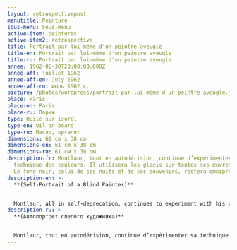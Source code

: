```yaml
---
layout: retrospectivepost
menutitle: Peinture
sous-menu: Sous-menu
active-item: peintures
active-item2: retrospective
title: Portrait par lui-même d'un peintre aveugle
title-en: Portrait par lui-même d'un peintre aveugle
title-ru: Portrait par lui-même d'un peintre aveugle
annee: 1962-06-30T23:00:00.000Z
annee-aff: juillet 1962
annee-aff-en: July 1962
annee-aff-ru: июль 1962 г.
picture: /photos/wordpress/portrait-par-lui-même-d-un-peintre-aveugle.jpg
place: Paris
place-en: Paris
place-ru: Париж
type: Huile sur isorel
type-en: Oil on board
type-ru: Масло, оргалит
dimensions: 61 cm x 38 cm
dimensions-en: 61 cm x 38 cm
dimensions-ru: 61 см x 38 см
description-fr: Montlaur, tout en autodérision, continue d’expérimenter sa
  technique des couleurs. Il utilisera les glacis sur toutes ses œuvres futures.
  Le fond noir, celui de ses nuits et de ses souvenirs, restera omniprésent.
description-en: >-
  **(Self-Portrait of a Blind Painter)**


  Montlaur, all in self-deprecation, continues to experiment with his color technique. He uses the glazing process on all his future works. The black background of his nights and his memories remain omnipresent.
description-ru: >-
  **(Автопортрет слепого художника)**


  Montlaur, tout en autodérision, continue d’expérimenter sa technique des couleurs. Il utilisera les glacis sur toutes ses œuvres futures. Le fond noir, celui de ses nuits et de ses souvenirs, restera omniprésent.
---
```

